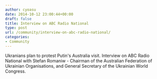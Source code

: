 ```yaml
---
author: cyoasu
date: 2014-10-12 23:00:44+00:00
draft: false
title: Interview on ABC Radio National
type: post
url: /community/interview-on-abc-radio-national/
categories:
- Community
---
```


Ukranians plan to protest Putin's Australia visit.
Interview on ABC Radio National with Stefan Romaniw - Chairman of the Australian Federation of Ukrainian Organisations, and General Secretary of the Ukrainian World Congress.
